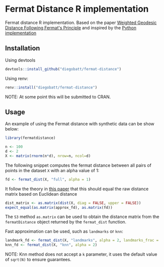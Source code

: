 # Fermat Distance R implementation

Fermat distance R implementation. Based on the paper [Weighted Geodesic Distance Following Fermat's Principle](https://www.researchgate.net/publication/328842164_Weighted_Geodesic_Distance_Following_Fermat's_Principle) and inspired by the [Python implementation](https://github.com/facusapienza21/Fermat-distance)

## Installation

Using devtools

```R
devtools::install_github("diegobatt/fermat-distance")
```

Using renv:
    
```R
renv::install("diegobatt/fermat-distance")
```

NOTE: At some point this will be submitted to CRAN.





## Usage 

An example of using the Fermat distance with synthetic data can be show below:

```R
library(fermatdistance)

n <- 100
d <- 2
X <- matrix(rnorm(n*d), nrow=n, ncol=d)
```

The following snippet computes the fermat distance between all pairs of points in the dataset `X` with an alpha value of 1:

```R
fd <- fermat_dist(X, "full", alpha = 1)
```

It follow the theory in [this paper](https://www.researchgate.net/publication/328842164_Weighted_Geodesic_Distance_Following_Fermat's_Principle) that this should equal the raw distance matrix based on Euclidean distance

```R
dist_matrix <- as.matrix(dist(X, diag = FALSE, upper = FALSE))
expect_equal(as.matrix(approx_fd), as.matrix(fd))
```

The `S3` method `as.matrix` can be used to obtain the distance matrix from the `fermatDistance` object returned by the `fermat_dist` function. 

Fast approximation can be used, such as `landmarks` or `knn`:

```R
landmark_fd <- fermat_dist(X, "landmarks", alpha = 2, landmarks_frac = 0.1)
knn_fd <- fermat_dist(X, "knn", alpha = 2)
```

NOTE: Knn method does not accept a `k` parameter, it uses the default value of `sqrt(N)` to ensure guarantees.

